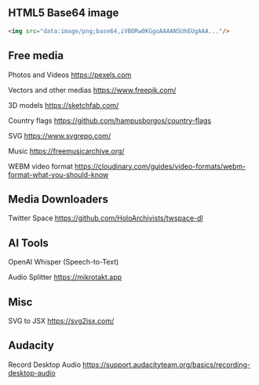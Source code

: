 ## HTML5 Base64 image

```html
<img src="data:image/png;base64,iVBORw0KGgoAAAANSUhEUgAAA..."/>
```


## Free media

Photos and Videos https://pexels.com

Vectors and other medias https://www.freepik.com/

3D models https://sketchfab.com/

Country flags https://github.com/hampusborgos/country-flags

SVG https://www.svgrepo.com/

Music https://freemusicarchive.org/

WEBM video format https://cloudinary.com/guides/video-formats/webm-format-what-you-should-know


## Media Downloaders

Twitter Space https://github.com/HoloArchivists/twspace-dl


## AI Tools

OpenAI Whisper (Speech-to-Text)

Audio Splitter https://mikrotakt.app


## Misc

SVG to JSX https://svg2jsx.com/


## Audacity

Record Desktop Audio https://support.audacityteam.org/basics/recording-desktop-audio
